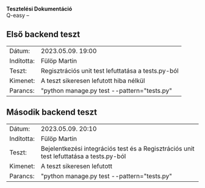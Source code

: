 <b>Tesztelési Dokumentáció</b>
<br />
Q-easy – <p></p>

<h2>Első backend teszt</h2>

|            |                                                                                         |
|------------|-----------------------------------------------------------------------------------------|
| Dátum:     | 2023.05.09. 19:00                                                                       |
| Indította: | Fülöp Martin                                                                            |
| Teszt:     | Regisztrációs unit test lefuttatása a tests.py-ból |
 | Kimenet:   | A teszt sikeresen lefutott hiba nélkül                                                              |
 | Parancs:           | "python manage.py test --pattern="tests.py"                                             |

<h2>Második backend teszt</h2>

|            |                                                |
|------------|------------------------------------------------|
| Dátum:     | 2023.05.09. 20:10                              |
| Indította: | Fülöp Martin                                   |
| Teszt:     | Bejelentkezési integrációs test és a Regisztrációs unit test lefuttatása a tests.py-ból |
 | Kimenet:   | A teszt sikeresen lefutott                     |
 | Parancs:           |     "python manage.py test --pattern="tests.py"|